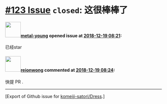 # [\#123 Issue](https://github.com/komeiji-satori/Dress/issues/123) `closed`: 这很棒棒了

#### <img src="https://avatars.githubusercontent.com/u/5758212?u=e841b1998f56c0d80159deee437ee8607e01df19&v=4" width="50">[metal-young](https://github.com/metal-young) opened issue at [2018-12-19 08:21](https://github.com/komeiji-satori/Dress/issues/123):

已经star

#### <img src="https://avatars.githubusercontent.com/u/9636382?u=700c01bfb5bfb9520c97429161ece47b2b282f9a&v=4" width="50">[reionwong](https://github.com/reionwong) commented at [2018-12-19 08:24](https://github.com/komeiji-satori/Dress/issues/123#issuecomment-448508919):

快提 PR .


-------------------------------------------------------------------------------



[Export of Github issue for [komeiji-satori/Dress](https://github.com/komeiji-satori/Dress).]
